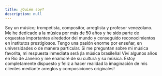 ```yaml
---
title: ¿Quién soy?
description: null
---
```

Soy un músico; trompetista, compositor, arreglista y profesor venezolano.
Me he dedicado a la música por más de 50 años y he sido parte de orquestas importantes alrededor del mundo y conseguido reconocimientos en institutos prestigiosos.
Tengo una pasión enorme por enseñar, en universidades o de manera particular.
Si me preguntan sobre mi música favorita, mi respuesta inmediata será ¡la música brasileña! Viví algunos años en Río de Janeiro y me enamoré de su cultura y su música.
Estoy completamente dispuesto y feliz a hacer realidad la imaginación de mis clientes mediante arreglos y composiciones originales!